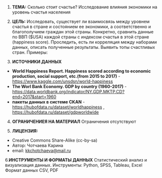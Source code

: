 1. **ТЕМА:** Сколько стоит счастье? Исследование влияния экономики на уровень счастья населения

2. **ЦЕЛЬ:**  Исследовать, существует ли взаимосвязь между уровнем счастья в стране и состоянием ее экономики, а соответственно и благополучием граждан этой страны. Конкретно, сравнить данные по ВВП ($USA) каждой страны с индексом счастья в этой стране (happiness score). Проследить, есть ли  корреляция между наборами данных, описать полученные результаты. Выявить топы счастливых стран. 
Примеры: 


3. **ИСТОЧНИКИ ДАННЫХ**
- **World Happiness Report. Happiness scored according to economic production, social support, etc.(from 2015 to 2017)** - https://www.kaggle.com/unsdsn/world-happiness  
- **The Worl Bank Economy. GDP by country (1960-2017)** - https://data.worldbank.org/indicator/NY.GDP.MKTP.CD?end=2017&start=1960 
- **пакеты данных в системе CKAN** - https://hubofdata.ru/dataset/worldhappiness , https://hubofdata.ru/dataset/gdpworldwide
4. **ОГРАНИЧЕНИЕЯ НА МАТЕРИАЛ** 
Ограничения отсутствуют

5. **ЛИЦЕНЗИЯ:** 
- Creative Commons Share-Alike (cc-by-sa)
- Автор: Чотчаева Карина 
- email: kkchotchaeva@mail.ru

6.**ИНСТРУМЕНТЫ И ФОРМАТЫ ДАННЫХ** 
Статистический анализ и визуализация данных. 
Инструменты: Python, SPSS, Tableau, Excel
Формат данных CSV, PDF


